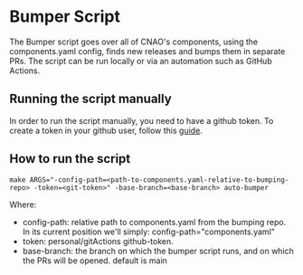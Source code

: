# Bumper Script

The Bumper script goes over all of CNAO's components, using the components.yaml config, finds new releases and bumps them in separate PRs. The script can be run locally or via an automation such as GitHub Actions.

## Running the script manually

In order to run the script manually, you need to have a github token. To create a token in your github user, follow this [guide](https://docs.github.com/en/free-pro-team@latest/github/authenticating-to-github/creating-a-personal-access-token).

## How to run the script

```
make ARGS="-config-path=<path-to-components.yaml-relative-to-bumping-repo> -token=<git-token>" -base-branch=<base-branch> auto-bumper
```

Where:
* config-path: relative path to components.yaml from the bumping repo. In its current position we'll simply: config-path="components.yaml"
* token: personal/gitActions github-token.
* base-branch: the branch on which the bumper script runs, and on which the PRs will be opened. default is main

